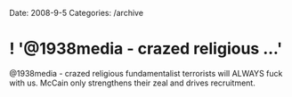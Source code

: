 Date: 2008-9-5
Categories: /archive

# ! '@1938media - crazed religious ...'

@1938media - crazed religious fundamentalist terrorists will ALWAYS fuck with us. McCain only strengthens their zeal and drives recruitment.
